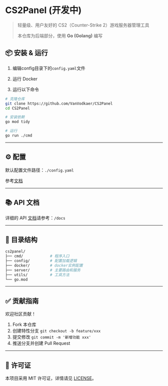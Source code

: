 # CS2Panel (开发中)

> 轻量级、用户友好的 CS2（Counter-Strike 2）游戏服务器管理工具
>
> 本仓库为后端部分，使用 **Go (Golang)** 编写

## 📦 安装 & 运行

1. 编辑config目录下的`config.yaml`文件

2. 运行 Docker

3. 运行以下命令
```bash
# 克隆仓库
git clone https://github.com/VanVodkaer/CS2Panel
cd CS2Panel

# 安装依赖
go mod tidy

# 运行
go run ./cmd
```

---

## ⚙️ 配置

默认配置文件路径：`./config.yaml`

参考[文档](https://github.com/VanVodkaer/CS2Panel/blob/main/docs/config.md)

---

## 📚 API 文档

详细的 API [文档](https://github.com/VanVodkaer/CS2Panel/blob/main/docs/index.md)请参考：`/docs`

---

## 🧱 目录结构

```bash
cs2panel/
├── cmd/            # 程序入口
├── config/         # 配置加载逻辑
├── docker/         # docker实例配置
├── server/         # 主要路由和服务
├── utils/          # 工具方法
└── go.mod
```

---

## ✅ 贡献指南

欢迎社区贡献！

1. Fork 本仓库
2. 创建特性分支 `git checkout -b feature/xxx`
3. 提交修改 `git commit -m '新增功能 xxx'`
4. 推送分支并创建 Pull Request

---

## 📄 许可证

本项目采用 MIT 许可证，详情请见 [LICENSE](https://github.com/VanVodkaer/CS2Panel/blob/main/LICENSE)。

